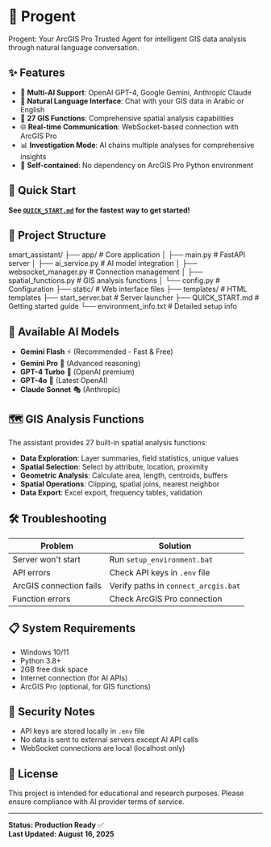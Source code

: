 # 🤖 Progent

Progent: Your ArcGIS Pro Trusted Agent for intelligent GIS data analysis through natural language conversation.

## ✨ Features

- 🧠 **Multi-AI Support**: OpenAI GPT-4, Google Gemini, Anthropic Claude
- 💬 **Natural Language Interface**: Chat with your GIS data in Arabic or English
- 🔧 **27 GIS Functions**: Comprehensive spatial analysis capabilities
- 🌐 **Real-time Communication**: WebSocket-based connection with ArcGIS Pro
- 📊 **Investigation Mode**: AI chains multiple analyses for comprehensive insights
- 🚀 **Self-contained**: No dependency on ArcGIS Pro Python environment

## 🚀 Quick Start

**See [`QUICK_START.md`](QUICK_START.md) for the fastest way to get started!**

## 📁 Project Structure


smart_assistant/
├── app/                    # Core application
│   ├── main.py            # FastAPI server
│   ├── ai_service.py      # AI model integration
│   ├── websocket_manager.py # Connection management
│   ├── spatial_functions.py # GIS analysis functions
│   └── config.py          # Configuration
├── static/                # Web interface files
├── templates/             # HTML templates
├── start_server.bat       # Server launcher
├── QUICK_START.md         # Getting started guide
└── environment_info.txt   # Detailed setup info


## 🔧 Available AI Models

- **Gemini Flash** ⚡ (Recommended - Fast & Free)
- **Gemini Pro** 🧠 (Advanced reasoning)
- **GPT-4 Turbo** 💎 (OpenAI premium)
- **GPT-4o** 🚀 (Latest OpenAI)
- **Claude Sonnet** 🎭 (Anthropic)

## 🗺️ GIS Analysis Functions

The assistant provides 27 built-in spatial analysis functions:

- **Data Exploration**: Layer summaries, field statistics, unique values
- **Spatial Selection**: Select by attribute, location, proximity
- **Geometric Analysis**: Calculate area, length, centroids, buffers
- **Spatial Operations**: Clipping, spatial joins, nearest neighbor
- **Data Export**: Excel export, frequency tables, validation

## 🛠️ Troubleshooting

| Problem | Solution |
|---------|----------|
| Server won't start | Run `setup_environment.bat` |
| API errors | Check API keys in `.env` file |
| ArcGIS connection fails | Verify paths in `connect_arcgis.bat` |
| Function errors | Check ArcGIS Pro connection |

## 📋 System Requirements

- Windows 10/11
- Python 3.8+
- 2GB free disk space
- Internet connection (for AI APIs)
- ArcGIS Pro (optional, for GIS functions)

## 🔐 Security Notes

- API keys are stored locally in `.env` file
- No data is sent to external servers except AI API calls
- WebSocket connections are local (localhost only)

## 📜 License

This project is intended for educational and research purposes. Please ensure compliance with AI provider terms of service.

---

**Status: Production Ready** ✅  
**Last Updated: August 16, 2025**
